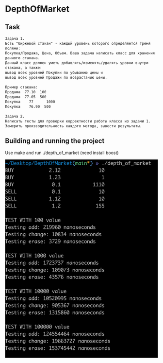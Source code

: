 # DepthOfMarket

## Task
```shell
Задача 1.
Есть "биржевой стакан" - каждый уровень которого определяется тремя полями:
Покупка/Продажа, Цена, Объем. Ваша задача написать класс для хранения данного стакана.
Данный класс должен уметь добавлять/изменять/удалять уровни внутри стакана, а также:
вывод всех уровней Покупки по убыванию цены и
вывод всех уровней Продажи по возрастанию цены.
 
Пример стакана:
Продажа  77.10  100
Продажа  77.05  500
Покупка    77      1000
Покупка    76.90  500
 
Задача 2.
Написать тесты для проверки корректности работы класса из задачи 1.
Замерить производительность каждого метода, вывести результаты.
```

## Building and running the project
Use make and run ./depth_of_market (need install boost)

![Alt text](/images/example.png?raw=true "Optional Title")
